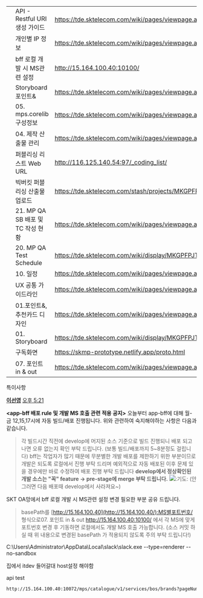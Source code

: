 

|      |                                   |                                                              |                                                             |
| ---- | --------------------------------- | ------------------------------------------------------------ | ----------------------------------------------------------- |
|      | API - Restful URI 생성 가이드     | https://tde.sktelecom.com/wiki/pages/viewpage.action?pageId=329746401 |                                                             |
|      | 개인별 IP 정보                    | https://tde.sktelecom.com/wiki/pages/viewpage.action?pageId=333322402 |                                                             |
|      | bff 로컬 개발 시 MS관련 설정      | http://15.164.100.40:10100/                                  | http://15.164.100.40:10075/mps/event/v1/services/bff/events |
|      | Storyboard 포인트&                | https://tde.sktelecom.com/wiki/pages/viewpage.action?pageId=337330605 |                                                             |
|      | 05. mps.corelib 구성정보          | https://tde.sktelecom.com/wiki/pages/viewpage.action?pageId=342708778 |                                                             |
|      | 04. 제작 산출물 관리              | https://tde.sktelecom.com/wiki/pages/viewpage.action?pageId=341758266 |                                                             |
|      | 퍼블리싱 리스트 Web URL           | http://116.125.140.54:97/_coding_list/                       |                                                             |
|      | 빅버킷 퍼블리싱 산출물 업로드     | https://tde.sktelecom.com/stash/projects/MKGPFPJT/repos/mps.contents/browse |                                                             |
|      | 21. MP QA SB 배포 및 TC 작성 현황 | https://tde.sktelecom.com/wiki/pages/viewpage.action?pageId=346955854 |                                                             |
|      | 20. MP QA Test Schedule           | https://tde.sktelecom.com/wiki/display/MKGPFPJT/20.+MP+QA+Test+Schedule |                                                             |
|      | 10. 일정                          | https://tde.sktelecom.com/wiki/pages/viewpage.action?pageId=332678353 | 마케팅플랫폼 전체                                           |
|      | UX 공통 가이드라인                | https://tde.sktelecom.com/wiki/pages/viewpage.action?pageId=337330479 |                                                             |
|      | 01.포인트&, 추천카드 디자인       | https://tde.sktelecom.com/wiki/pages/viewpage.action?pageId=339199727 |                                                             |
|      | 01. Storyboard                    | https://tde.sktelecom.com/wiki/display/MKGPFPJT/01.+Storyboard |                                                             |
|      | 구독화면                          | https://skmp-prototype.netlify.app/proto.html                |                                                             |
|      | 07. 포인트 in & out               | https://tde.sktelecom.com/wiki/pages/viewpage.action?pageId=341143917 |                                                             |



특이사항

**[
이선영](https://app.slack.com/team/U01GUTV90AU)** [오후 5:21](https://sktmp.slack.com/archives/C01GHKY250R/p1613463719130100)

**<app-bff 배포 rule 및 개발 MS 호출 관련 적용 공지>**
오늘부터 app-bff에 대해 월-금 12,15,17시에 자동 빌드/배포 진행됩니다.
위와 관련하여 숙지해야하는 사항은 다음과 같습니다.

> 각 빌드시간 직전에 develop에 머지된 소스 기준으로 빌드 진행되니 배포 되고 나면 오류 없는지 확인 부탁 드립니다. (보통 빌드/배포까지 5~8분정도 걸립니다)
> bff는 작업자가 많기 때문에 무분별한 개발 배포를 제한하기 위한 부분이므로 개발은 되도록 로컬에서 진행 부탁 드리며
> 예외적으로 자동 배포된 이후 문제 있을 경우에만 바로 수정하여 배포 진행 부탁 드립니다
> **develop에서 정상확인된 개발 소스는 "꼭" feature -> pre-stage에 merge 부탁 드립니다.** ![:기도:](https://a.slack-edge.com/production-standard-emoji-assets/13.0/google-medium/1f64f.png) (안 그러면 다음 배포때 develop에서 사라져요~)

SKT OA망에서 bff 로컬 개발 시 MS관련 설정 변경 필요한 부분 공유 드립니다.

> basePath를 [http://15.164.100.40](http://15.164.100.40/):MS별포트번호/ 형식으로07. 포인트 in & out
> http://15.164.100.40:10100/ 에서 각 MS에 맞게 포트번호 변경 후 기동하면 로컬에서도 개발 MS 호출 가능합니다.
> (소스 커밋 하실 때 위 내용으로 변경된 basePath 가 적용되지 않도록 주의 부탁 드립니다!)



C:\Users\Administrator\AppData\Local\slack\slack.exe --type=renderer --no-sandbox



집에서 itdev 들어갈대 host설정 해야함



api test



```bash
http://15.164.100.40:10072/mps/catalogue/v1/services/bos/brands?pageNum=1&pageSize=1&sortType=UA&sortOrder=ASC&includeDeletedYn=Y&yyyyMMdd=20210101
```


